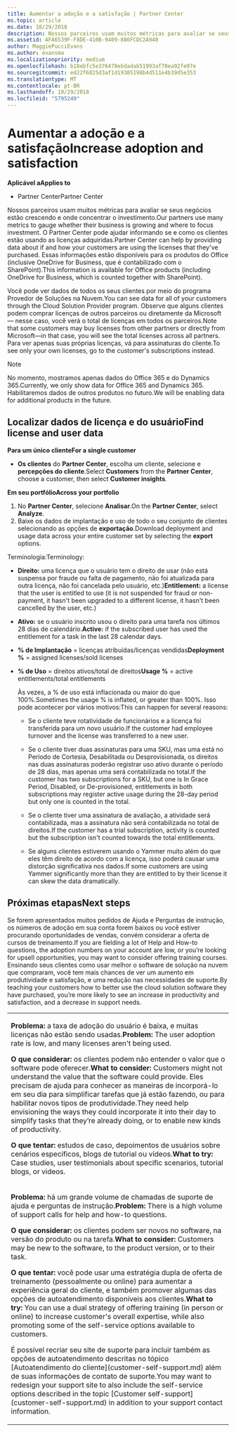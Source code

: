 ```yaml
---
title: Aumentar a adoção e a satisfação | Partner Center
ms.topic: article
ms.date: 10/29/2018
description: Nossos parceiros usam muitos métricas para avaliar se seus negócios estão crescendo e onde concentrar o investimento. O Partner Center pode ajudar informando se e como os clientes estão usando as licenças adquiridas.
ms.assetid: AFA6539F-F8DE-410B-9409-886FCDC2A940
author: MaggiePucciEvans
ms.author: evansma
ms.localizationpriority: medium
ms.openlocfilehash: b18ebfc5e376478ebdadab51993af78ea92fe97e
ms.sourcegitcommit: ed22f6825d3af1d19385198b4d511e4b39d5e353
ms.translationtype: MT
ms.contentlocale: pt-BR
ms.lasthandoff: 10/29/2018
ms.locfileid: "5795249"
---
```

# <a name="increase-adoption-and-satisfaction"></a><span data-ttu-id="58062-104">Aumentar a adoção e a satisfação</span><span class="sxs-lookup"><span data-stu-id="58062-104">Increase adoption and satisfaction</span></span>

**<span data-ttu-id="58062-105">Aplicável a</span><span class="sxs-lookup"><span data-stu-id="58062-105">Applies to</span></span>**

-  <span data-ttu-id="58062-106">Partner Center</span><span class="sxs-lookup"><span data-stu-id="58062-106">Partner Center</span></span>

<span data-ttu-id="58062-107">Nossos parceiros usam muitos métricas para avaliar se seus negócios estão crescendo e onde concentrar o investimento.</span><span class="sxs-lookup"><span data-stu-id="58062-107">Our partners use many metrics to gauge whether their business is growing and where to focus investment.</span></span> <span data-ttu-id="58062-108">O Partner Center pode ajudar informando se e como os clientes estão usando as licenças adquiridas.</span><span class="sxs-lookup"><span data-stu-id="58062-108">Partner Center can help by providing data about if and how your customers are using the licenses that they've purchased.</span></span> <span data-ttu-id="58062-109">Essas informações estão disponíveis para os produtos do Office (inclusive OneDrive for Business, que é contabilizado com o SharePoint).</span><span class="sxs-lookup"><span data-stu-id="58062-109">This information is available for Office products (including OneDrive for Business, which is counted together with SharePoint).</span></span>

<span data-ttu-id="58062-110">Você pode ver dados de todos os seus clientes por meio do programa Provedor de Soluções na Nuvem.</span><span class="sxs-lookup"><span data-stu-id="58062-110">You can see data for all of your customers through the Cloud Solution Provider program.</span></span> <span data-ttu-id="58062-111">Observe que alguns clientes podem comprar licenças de outros parceiros ou diretamente da Microsoft — nesse caso, você verá o total de licenças em todos os parceiros.</span><span class="sxs-lookup"><span data-stu-id="58062-111">Note that some customers may buy licenses from other partners or directly from Microsoft—in that case, you will see the total licenses across all partners.</span></span> <span data-ttu-id="58062-112">Para ver apenas suas próprias licenças, vá para assinaturas do cliente.</span><span class="sxs-lookup"><span data-stu-id="58062-112">To see only your own licenses, go to the customer's subscriptions instead.</span></span>

> [!NOTE]  
>  <span data-ttu-id="58062-113">No momento, mostramos apenas dados do Office 365 e do Dynamics 365.</span><span class="sxs-lookup"><span data-stu-id="58062-113">Currently, we only show data for Office 365 and Dynamics 365.</span></span> <span data-ttu-id="58062-114">Habilitaremos dados de outros produtos no futuro.</span><span class="sxs-lookup"><span data-stu-id="58062-114">We will be enabling data for additional products in the future.</span></span>

## <a name="find-license-and-user-data"></a><span data-ttu-id="58062-115">Localizar dados de licença e do usuário</span><span class="sxs-lookup"><span data-stu-id="58062-115">Find license and user data</span></span>


**<span data-ttu-id="58062-116">Para um único cliente</span><span class="sxs-lookup"><span data-stu-id="58062-116">For a single customer</span></span>**

-   <span data-ttu-id="58062-117">**Os clientes** do **Partner Center**, escolha um cliente, selecione e **percepções do cliente**.</span><span class="sxs-lookup"><span data-stu-id="58062-117">Select **Customers** from the **Partner Center**, choose a customer, then select **Customer insights**.</span></span>

**<span data-ttu-id="58062-118">Em seu portfólio</span><span class="sxs-lookup"><span data-stu-id="58062-118">Across your portfolio</span></span>**

1.  <span data-ttu-id="58062-119">No **Partner Center**, selecione **Analisar**.</span><span class="sxs-lookup"><span data-stu-id="58062-119">On the **Partner Center**, select **Analyze**.</span></span>
2.  <span data-ttu-id="58062-120">Baixe os dados de implantação e uso de todo o seu conjunto de clientes selecionando as opções de **exportação**.</span><span class="sxs-lookup"><span data-stu-id="58062-120">Download deployment and usage data across your entire customer set by selecting the **export** options.</span></span>

<span data-ttu-id="58062-121">Terminologia:</span><span class="sxs-lookup"><span data-stu-id="58062-121">Terminology:</span></span>

-   <span data-ttu-id="58062-122">**Direito:** uma licença que o usuário tem o direito de usar (não está suspensa por fraude ou falta de pagamento, não foi atualizada para outra licença, não foi cancelada pelo usuário, etc.)</span><span class="sxs-lookup"><span data-stu-id="58062-122">**Entitlement:** a license that the user is entitled to use (it is not suspended for fraud or non-payment, it hasn't been upgraded to a different license, it hasn't been cancelled by the user, etc.)</span></span>

-   <span data-ttu-id="58062-123">**Ativo:** se o usuário inscrito usou o direito para uma tarefa nos últimos 28 dias de calendário.</span><span class="sxs-lookup"><span data-stu-id="58062-123">**Active:** if the subscribed user has used the entitlement for a task in the last 28 calendar days.</span></span>

-   <span data-ttu-id="58062-124">**% de Implantação** = licenças atribuídas/licenças vendidas</span><span class="sxs-lookup"><span data-stu-id="58062-124">**Deployment %** = assigned licenses/sold licenses</span></span>

-   <span data-ttu-id="58062-125">**% de Uso** = direitos ativos/total de direitos</span><span class="sxs-lookup"><span data-stu-id="58062-125">**Usage %** = active entitlements/total entitlements</span></span>

    <span data-ttu-id="58062-126">Às vezes, a % de uso está inflacionada ou maior do que 100%.</span><span class="sxs-lookup"><span data-stu-id="58062-126">Sometimes the usage % is inflated, or greater than 100%.</span></span> <span data-ttu-id="58062-127">Isso pode acontecer por vários motivos:</span><span class="sxs-lookup"><span data-stu-id="58062-127">This can happen for several reasons:</span></span>

    -   <span data-ttu-id="58062-128">Se o cliente teve rotatividade de funcionários e a licença foi transferida para um novo usuário.</span><span class="sxs-lookup"><span data-stu-id="58062-128">If the customer had employee turnover and the license was transferred to a new user.</span></span>

    -   <span data-ttu-id="58062-129">Se o cliente tiver duas assinaturas para uma SKU, mas uma está no Período de Cortesia, Desabilitada ou Desprovisionada, os direitos nas duas assinaturas poderão registrar uso ativo durante o período de 28 dias, mas apenas uma será contabilizada no total.</span><span class="sxs-lookup"><span data-stu-id="58062-129">If the customer has two subscriptions for a SKU, but one is In Grace Period, Disabled, or De-provisioned, entitlements in both subscriptions may register active usage during the 28-day period but only one is counted in the total.</span></span>

    -   <span data-ttu-id="58062-130">Se o cliente tiver uma assinatura de avaliação, a atividade será contabilizada, mas a assinatura não será contabilizada no total de direitos.</span><span class="sxs-lookup"><span data-stu-id="58062-130">If the customer has a trial subscription, activity is counted but the subscription isn't counted towards the total entitlements.</span></span>

    -   <span data-ttu-id="58062-131">Se alguns clientes estiverem usando o Yammer muito além do que eles têm direito de acordo com a licença, isso poderá causar uma distorção significativa nos dados.</span><span class="sxs-lookup"><span data-stu-id="58062-131">If some customers are using Yammer significantly more than they are entitled to by their license it can skew the data dramatically.</span></span>

## <a name="next-steps"></a><span data-ttu-id="58062-132">Próximas etapas</span><span class="sxs-lookup"><span data-stu-id="58062-132">Next steps</span></span>


<span data-ttu-id="58062-133">Se forem apresentados muitos pedidos de Ajuda e Perguntas de instrução, os números de adoção em sua conta forem baixos ou você estiver procurando oportunidades de vendas, convém considerar a oferta de cursos de treinamento.</span><span class="sxs-lookup"><span data-stu-id="58062-133">If you are fielding a lot of Help and How-to questions, the adoption numbers on your account are low, or you’re looking for upsell opportunities, you may want to consider offering training courses.</span></span> <span data-ttu-id="58062-134">Ensinando seus clientes como usar melhor o software de solução na nuvem que compraram, você tem mais chances de ver um aumento em produtividade e satisfação, e uma redução nas necessidades de suporte.</span><span class="sxs-lookup"><span data-stu-id="58062-134">By teaching your customers how to better use the cloud solution software they have purchased, you’re more likely to see an increase in productivity and satisfaction, and a decrease in support needs.</span></span>

<table>
<colgroup>
<col width="100%" />
</colgroup>
<tbody>
<tr class="odd">
<td><p><span data-ttu-id="58062-135"><strong>Problema:</strong> a taxa de adoção do usuário é baixa, e muitas licenças não estão sendo usadas.</span><span class="sxs-lookup"><span data-stu-id="58062-135"><strong>Problem:</strong> The user adoption rate is low, and many licenses aren't being used.</span></span></p>
<p><span data-ttu-id="58062-136"><strong>O que considerar:</strong> os clientes podem não entender o valor que o software pode oferecer.</span><span class="sxs-lookup"><span data-stu-id="58062-136"><strong>What to consider:</strong> Customers might not understand the value that the software could provide.</span></span> <span data-ttu-id="58062-137">Eles precisam de ajuda para conhecer as maneiras de incorporá-lo em seu dia para simplificar tarefas que já estão fazendo, ou para habilitar novos tipos de produtividade.</span><span class="sxs-lookup"><span data-stu-id="58062-137">They need help envisioning the ways they could incorporate it into their day to simplify tasks that they’re already doing, or to enable new kinds of productivity.</span></span></p>
<p><span data-ttu-id="58062-138"><strong>O que tentar:</strong> estudos de caso, depoimentos de usuários sobre cenários específicos, blogs de tutorial ou vídeos.</span><span class="sxs-lookup"><span data-stu-id="58062-138"><strong>What to try:</strong> Case studies, user testimonials about specific scenarios, tutorial blogs, or videos.</span></span></p></td>
</tr>
<tr class="even">
<td><p><span data-ttu-id="58062-139"><strong>Problema:</strong> há um grande volume de chamadas de suporte de ajuda e perguntas de instrução.</span><span class="sxs-lookup"><span data-stu-id="58062-139"><strong>Problem:</strong> There is a high volume of support calls for help and how-to questions.</span></span></p>
<p><span data-ttu-id="58062-140"><strong>O que considerar:</strong> os clientes podem ser novos no software, na versão do produto ou na tarefa.</span><span class="sxs-lookup"><span data-stu-id="58062-140"><strong>What to consider:</strong> Customers may be new to the software, to the product version, or to their task.</span></span></p>
<p><span data-ttu-id="58062-141"><strong>O que tentar:</strong> você pode usar uma estratégia dupla de oferta de treinamento (pessoalmente ou online) para aumentar a experiência geral do cliente, e também promover algumas das opções de autoatendimento disponíveis aos clientes.</span><span class="sxs-lookup"><span data-stu-id="58062-141"><strong>What to try:</strong> You can use a dual strategy of offering training (in person or online) to increase customer's overall expertise, while also promoting some of the self-service options available to customers.</span></span></p>
<p><span data-ttu-id="58062-142">É possível recriar seu site de suporte para incluir também as opções de autoatendimento descritas no tópico [Autoatendimento do cliente](customer-self-support.md) além de suas informações de contato de suporte.</span><span class="sxs-lookup"><span data-stu-id="58062-142">You may want to redesign your support site to also include the self-service options described in the topic [Customer self-support](customer-self-support.md) in addition to your support contact information.</span></span></p></td>
</tr>
</tbody>
</table>

 

 

 



